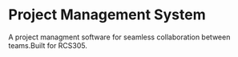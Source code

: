 # Project Management System
 A project managment software for seamless collaboration between teams.Built for RCS305.
